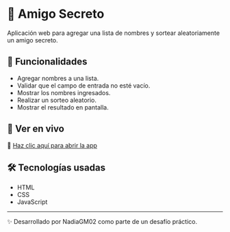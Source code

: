 # 🎁 Amigo Secreto

Aplicación web para agregar una lista de nombres y sortear aleatoriamente un amigo secreto.

## 🔧 Funcionalidades

- Agregar nombres a una lista.
- Validar que el campo de entrada no esté vacío.
- Mostrar los nombres ingresados.
- Realizar un sorteo aleatorio.
- Mostrar el resultado en pantalla.

## 🚀 Ver en vivo

🔗 [Haz clic aquí para abrir la app](https://nadiagm02.github.io/amigo-secreto/)

## 🛠️ Tecnologías usadas

- HTML
- CSS
- JavaScript

---

✨ Desarrollado por NadiaGM02 como parte de un desafío práctico.

